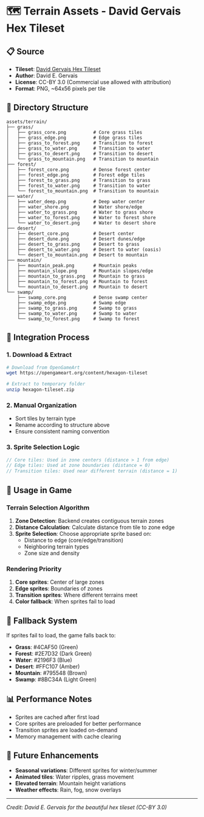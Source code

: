 # 🗺️ Terrain Assets - David Gervais Hex Tileset

## 📋 Source
- **Tileset**: [David Gervais Hex Tileset](https://opengameart.org/content/hexagon-tileset)
- **Author**: David E. Gervais
- **License**: CC-BY 3.0 (Commercial use allowed with attribution)
- **Format**: PNG, ~64x56 pixels per tile

## 📁 Directory Structure

```
assets/terrain/
├── grass/
│   ├── grass_core.png          # Core grass tiles
│   ├── grass_edge.png          # Edge grass tiles
│   ├── grass_to_forest.png     # Transition to forest
│   ├── grass_to_water.png      # Transition to water
│   ├── grass_to_desert.png     # Transition to desert
│   └── grass_to_mountain.png   # Transition to mountain
├── forest/
│   ├── forest_core.png         # Dense forest center
│   ├── forest_edge.png         # Forest edge tiles
│   ├── forest_to_grass.png     # Transition to grass
│   ├── forest_to_water.png     # Transition to water
│   └── forest_to_mountain.png  # Transition to mountain
├── water/
│   ├── water_deep.png          # Deep water center
│   ├── water_shore.png         # Water shore/edge
│   ├── water_to_grass.png      # Water to grass shore
│   ├── water_to_forest.png     # Water to forest shore
│   └── water_to_desert.png     # Water to desert shore
├── desert/
│   ├── desert_core.png         # Desert center
│   ├── desert_dune.png         # Desert dunes/edge
│   ├── desert_to_grass.png     # Desert to grass
│   ├── desert_to_water.png     # Desert to water (oasis)
│   └── desert_to_mountain.png  # Desert to mountain
├── mountain/
│   ├── mountain_peak.png       # Mountain peaks
│   ├── mountain_slope.png      # Mountain slopes/edge
│   ├── mountain_to_grass.png   # Mountain to grass
│   ├── mountain_to_forest.png  # Mountain to forest
│   └── mountain_to_desert.png  # Mountain to desert
└── swamp/
    ├── swamp_core.png          # Dense swamp center
    ├── swamp_edge.png          # Swamp edge
    ├── swamp_to_grass.png      # Swamp to grass
    ├── swamp_to_water.png      # Swamp to water
    └── swamp_to_forest.png     # Swamp to forest
```

## 🔧 Integration Process

### 1. Download & Extract
```bash
# Download from OpenGameArt
wget https://opengameart.org/content/hexagon-tileset

# Extract to temporary folder
unzip hexagon-tileset.zip
```

### 2. Manual Organization
- Sort tiles by terrain type
- Rename according to structure above
- Ensure consistent naming convention

### 3. Sprite Selection Logic
```typescript
// Core tiles: Used in zone centers (distance > 1 from edge)
// Edge tiles: Used at zone boundaries (distance = 0)
// Transition tiles: Used near different terrain (distance = 1)
```

## 🎨 Usage in Game

### Terrain Selection Algorithm
1. **Zone Detection**: Backend creates contiguous terrain zones
2. **Distance Calculation**: Calculate distance from tile to zone edge
3. **Sprite Selection**: Choose appropriate sprite based on:
   - Distance to edge (core/edge/transition)
   - Neighboring terrain types
   - Zone size and density

### Rendering Priority
1. **Core sprites**: Center of large zones
2. **Edge sprites**: Boundaries of zones
3. **Transition sprites**: Where different terrains meet
4. **Color fallback**: When sprites fail to load

## 🔄 Fallback System

If sprites fail to load, the game falls back to:
- **Grass**: #4CAF50 (Green)
- **Forest**: #2E7D32 (Dark Green)
- **Water**: #2196F3 (Blue)
- **Desert**: #FFC107 (Amber)
- **Mountain**: #795548 (Brown)
- **Swamp**: #8BC34A (Light Green)

## 📊 Performance Notes

- Sprites are cached after first load
- Core sprites are preloaded for better performance
- Transition sprites are loaded on-demand
- Memory management with cache clearing

## 🎯 Future Enhancements

- **Seasonal variations**: Different sprites for winter/summer
- **Animated tiles**: Water ripples, grass movement
- **Elevated terrain**: Mountain height variations
- **Weather effects**: Rain, fog, snow overlays

---

*Credit: David E. Gervais for the beautiful hex tileset (CC-BY 3.0)* 